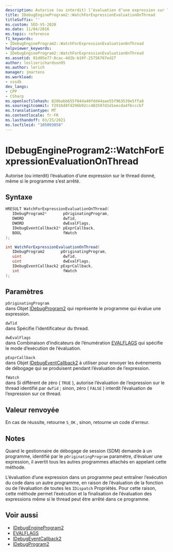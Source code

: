 ```yaml
---
description: Autorise (ou interdit) l’évaluation d’une expression sur le thread donné, même si le programme s’est arrêté.
title: IDebugEngineProgram2::WatchForExpressionEvaluationOnThread
titleSuffix: ''
ms.custom: SEO-VS-2020
ms.date: 11/04/2016
ms.topic: reference
f1_keywords:
- IDebugEngineProgram2::WatchForExpressionEvaluationOnThread
helpviewer_keywords:
- IDebugEngineProgram2::WatchForExpressionEvaluationOnThread
ms.assetid: 01d05e77-8cac-4d1b-b19f-25756767ed27
author: leslierichardson95
ms.author: lerich
manager: jmartens
ms.workload:
- vssdk
dev_langs:
- CPP
- CSharp
ms.openlocfilehash: 820babb655f04da40fdd44aae55f963539e5ffa8
ms.sourcegitcommit: f2916d8fd296b92cc402597d1d1eecda4f6cccbf
ms.translationtype: MT
ms.contentlocale: fr-FR
ms.lasthandoff: 03/25/2021
ms.locfileid: "105093858"
---
```

# <a name="idebugengineprogram2watchforexpressionevaluationonthread"></a>IDebugEngineProgram2::WatchForExpressionEvaluationOnThread
Autorise (ou interdit) l’évaluation d’une expression sur le thread donné, même si le programme s’est arrêté.

## <a name="syntax"></a>Syntaxe

```cpp
HRESULT WatchForExpressionEvaluationOnThread( 
   IDebugProgram2*       pOriginatingProgram,
   DWORD                 dwTid,
   DWORD                 dwEvalFlags,
   IDebugEventCallback2* pExprCallback,
   BOOL                  fWatch
);
```

```csharp
int WatchForExpressionEvaluationOnThread( 
   IDebugProgram2       pOriginatingProgram,
   uint                  dwTid,
   uint                  dwEvalFlags,
   IDebugEventCallback2 pExprCallback,
   int                   fWatch
);
```

## <a name="parameters"></a>Paramètres
`pOriginatingProgram`\
dans Objet [IDebugProgram2](../../../extensibility/debugger/reference/idebugprogram2.md) qui représente le programme qui évalue une expression.

`dwTid`\
dans Spécifie l’identificateur du thread.

`dwEvalFlags`\
dans Combinaison d’indicateurs de l’énumération [EVALFLAGS](../../../extensibility/debugger/reference/evalflags.md) qui spécifie le mode d’exécution de l’évaluation.

`pExprCallback`\
dans Objet [IDebugEventCallback2](../../../extensibility/debugger/reference/idebugeventcallback2.md) à utiliser pour envoyer les événements de débogage qui se produisent pendant l’évaluation de l’expression.

`fWatch`\
dans Si différent de zéro ( `TRUE` ), autorise l’évaluation de l’expression sur le thread identifié par `dwTid` ; sinon, zéro ( `FALSE` ) interdit l’évaluation de l’expression sur ce thread.

## <a name="return-value"></a>Valeur renvoyée
 En cas de réussite, retourne `S_OK` , sinon, retourne un code d'erreur.

## <a name="remarks"></a>Notes
 Quand le gestionnaire de débogage de session (SDM) demande à un programme, identifié par le `pOriginatingProgram` paramètre, d’évaluer une expression, il avertit tous les autres programmes attachés en appelant cette méthode.

 L’évaluation d’une expression dans un programme peut entraîner l’exécution du code dans un autre programme, en raison de l’évaluation de la fonction ou de l’évaluation de toutes les `IDispatch` Propriétés. Pour cette raison, cette méthode permet l’exécution et la finalisation de l’évaluation des expressions même si le thread peut être arrêté dans ce programme.

## <a name="see-also"></a>Voir aussi
- [IDebugEngineProgram2](../../../extensibility/debugger/reference/idebugengineprogram2.md)
- [EVALFLAGS](../../../extensibility/debugger/reference/evalflags.md)
- [IDebugEventCallback2](../../../extensibility/debugger/reference/idebugeventcallback2.md)
- [IDebugProgram2](../../../extensibility/debugger/reference/idebugprogram2.md)
